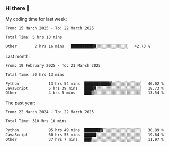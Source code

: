 ### Hi there 👋

My coding time for last week:

<!--START_SECTION:week-->

```txt
From: 15 March 2025 - To: 22 March 2025

Total Time: 5 hrs 18 mins

Other        2 hrs 16 mins   ██████████▓░░░░░░░░░░░░░░   42.73 %
```

<!--END_SECTION:week-->

Last month:

<!--START_SECTION:month-->

```txt
From: 19 February 2025 - To: 21 March 2025

Total Time: 30 hrs 13 mins

Python             13 hrs 54 mins  ███████████▓░░░░░░░░░░░░░   46.02 %
JavaScript         5 hrs 39 mins   ████▓░░░░░░░░░░░░░░░░░░░░   18.73 %
Other              4 hrs 5 mins    ███▒░░░░░░░░░░░░░░░░░░░░░   13.54 %
```

<!--END_SECTION:month-->

The past year:

<!--START_SECTION:year-->

```txt
From: 22 March 2024 - To: 22 March 2025

Total Time: 310 hrs 10 mins

Python             95 hrs 49 mins  ███████▓░░░░░░░░░░░░░░░░░   30.89 %
JavaScript         60 hrs 55 mins  █████░░░░░░░░░░░░░░░░░░░░   19.64 %
Other              37 hrs 7 mins   ███░░░░░░░░░░░░░░░░░░░░░░   11.97 %
```

<!--END_SECTION:year-->
